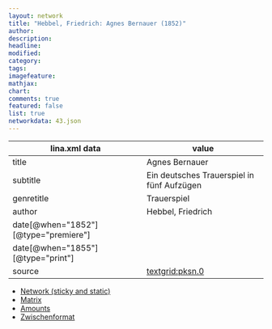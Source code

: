 ```yaml
---
layout: network
title: "Hebbel, Friedrich: Agnes Bernauer (1852)"
author:
description:
headline:
modified:
category:
tags:
imagefeature: 
mathjax: 
chart: 
comments: true
featured: false
list: true
networkdata: 43.json
---
```

lina.xml data  | value
------------- | -------------
title|Agnes Bernauer
subtitle|Ein deutsches Trauerspiel in fünf Aufzügen
genretitle|Trauerspiel
author|Hebbel, Friedrich
date[@when="1852"][@type="premiere"]|
date[@when="1855"][@type="print"]|
source|[textgrid:pksn.0](https://textgridlab.org/1.0/tgcrud-public/rest/textgrid:pksn.0/data)



* [Network (sticky and static)](/network43)
* [Matrix](/matrix43)
* [Amounts](/amounts43)
* [Zwischenformat](/lina43 )
